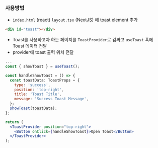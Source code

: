 ### 사용방법

- `index.html` (react) `layout.tsx` (NextJS) 에 toast element 추가

```html
<div id="toast"></div>
```

- Toast를 사용하고자 하는 페이지를 `ToastProvider`로 감싸고 `useToast` 훅에 Toast 데이터 전달
- provider에 toast 출력 위치 전달

```jsx
...
const { showToast } = useToast();

const handleShowToast = () => {
  const toastData: ToastProps = {
    type: 'success',
    position: 'top-right',
    title: 'Toast Title',
    message: 'Success Toast Message',
  };
  showToast(toastData);
};

return (
  <ToastProvider position="top-right">
    <Button onClick={handleShowToast}>Open Toast</Button>
  </ToastProvider>
);
```
